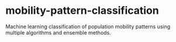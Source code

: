 # mobility-pattern-classification
Machine learning classification of population mobility patterns using multiple algorithms and ensemble methods.
